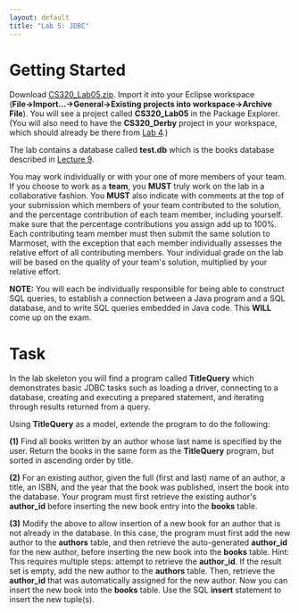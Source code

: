 ```yaml
---
layout: default
title: "Lab 5: JDBC"
---
```


Getting Started
===============

Download [CS320\_Lab05.zip](CS320_Lab05.zip). Import it into your Eclipse workspace (**File&rarr;Import...&rarr;General&rarr;Existing projects into workspace&rarr;Archive File**). You will see a project called **CS320\_Lab05** in the Package Explorer.  (You will also need to have the **CS320_Derby** project in your workspace, which should already be there from [Lab 4](lab04.html).)

The lab contains a database called **test.db** which is the books database described in [Lecture 9](../lectures/lecture09.html).

You may work individually or with your one of more members of your team.  If you choose to work as a **team**, you **MUST** truly work on the lab in a collaborative fashion.  You **MUST** also indicate with comments at the top of your submission which members of your team contributed to the solution, and the percentage contribution of each team member, including yourself.  make sure that the percentage contributions you assign add up to 100%.  Each contributing team member must then submit the same solution to Marmoset, with the exception that each member individually assesses the relative effort of all contributing members.  Your individual grade on the lab will be based on the quality of your team's solution, multiplied by your relative effort.

**NOTE:** You will each be individually responsible for being able to construct SQL queries, to establish a connection between a Java program and a SQL database, and to write SQL queries embedded in Java code.  This **WILL** come up on the exam.

Task
====

In the lab skeleton you will find a program called **TitleQuery** which demonstrates basic JDBC tasks such as loading a driver, connecting to a database, creating and executing a prepared statement, and iterating through results returned from a query.

Using **TitleQuery** as a model, extende the program to do the following:

**(1)** Find all books written by an author whose last name is specified by the user. Return the books in the same form as the **TitleQuery** program, but sorted in ascending order by title.

**(2)** For an existing author, given the full (first and last) name of an author, a title, an ISBN, and the year that the book was published, insert the book into the database.  Your program must first retrieve the existing author's **author\_id** before inserting the new book entry into the **books** table.

**(3)** Modify the above to allow insertion of a new book for an author that is not already in the database.  In this case, the program must first add the new author to the **authors** table, and then retrieve the auto-generated **author\_id** for the new author, before inserting the new book into the **books** table.  Hint: This requires multiple steps: attempt to retrieve the **author\_id**.  If the result set is empty, add the new author to the **authors** table.  Then, retrieve the **author\_id** that was automatically assigned for the new author.  Now you can insert the new book into the **books** table.  Use the SQL **insert** statement to insert the new tuple(s).